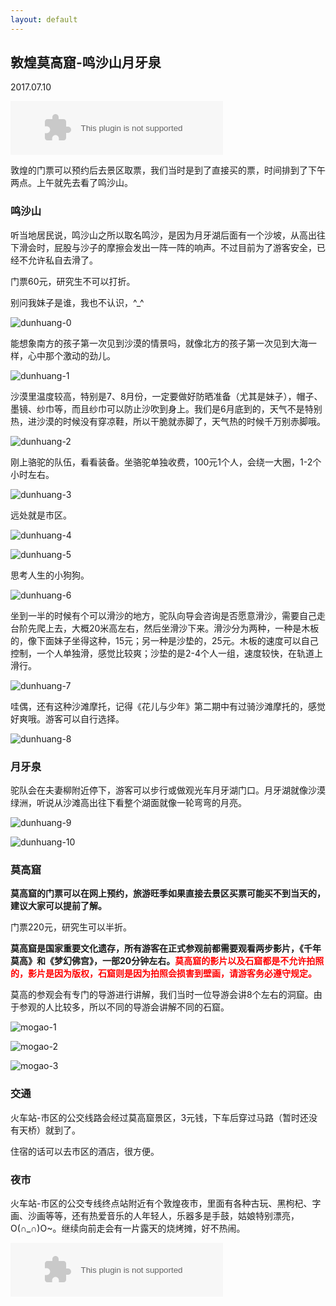 ```yaml
---
layout: default
---
```


## 敦煌莫高窟-鸣沙山月牙泉

2017.07.10

<embed src="//music.163.com/style/swf/widget.swf?sid=26769491&type=2&auto=1&width=320&height=66" width="340" height="86"  allowNetworking="all">

敦煌的门票可以预约后去景区取票，我们当时是到了直接买的票，时间排到了下午两点。上午就先去看了鸣沙山。

### 鸣沙山

听当地居民说，鸣沙山之所以取名鸣沙，是因为月牙湖后面有一个沙坡，从高出往下滑会时，屁股与沙子的摩擦会发出一阵一阵的响声。不过目前为了游客安全，已经不允许私自去滑了。

门票60元，研究生不可以打折。

别问我妹子是谁，我也不认识，^_^

![dunhuang-0](./../images/menyuan/dunhuang-0.jpg?raw=true)

能想象南方的孩子第一次见到沙漠的情景吗，就像北方的孩子第一次见到大海一样，心中那个激动的劲儿。

![dunhuang-1](./../images/menyuan/dunhuang-1.jpg?raw=true)

沙漠里温度较高，特别是7、8月份，一定要做好防晒准备（尤其是妹子），帽子、墨镜、纱巾等，而且纱巾可以防止沙吹到身上。我们是6月底到的，天气不是特别热，进沙漠的时候没有穿凉鞋，所以干脆就赤脚了，天气热的时候千万别赤脚哦。

![dunhuang-2](./../images/menyuan/dunhuang-2.jpg?raw=true)

刚上骆驼的队伍，看看装备。坐骆驼单独收费，100元1个人，会绕一大圈，1-2个小时左右。

![dunhuang-3](./../images/menyuan/dunhuang-3.jpg?raw=true)

远处就是市区。

![dunhuang-4](./../images/menyuan/dunhuang-4.jpg?raw=true)

![dunhuang-5](./../images/menyuan/dunhuang-5.jpg?raw=true)

思考人生的小狗狗。

![dunhuang-6](./../images/menyuan/dunhuang-6.jpg?raw=true)

坐到一半的时候有个可以滑沙的地方，驼队向导会咨询是否愿意滑沙，需要自己走台阶先爬上去，大概20米高左右，然后坐滑沙下来。滑沙分为两种，一种是木板的，像下面妹子坐得这种，15元；另一种是沙垫的，25元。木板的速度可以自己控制，一个人单独滑，感觉比较爽；沙垫的是2-4个人一组，速度较快，在轨道上滑行。

![dunhuang-7](./../images/menyuan/dunhuang-7.jpg?raw=true)

哇偶，还有这种沙滩摩托，记得《花儿与少年》第二期中有过骑沙滩摩托的，感觉好爽哦。游客可以自行选择。

![dunhuang-8](./../images/menyuan/dunhuang-8.jpg?raw=true)

### 月牙泉

驼队会在夫妻柳附近停下，游客可以步行或做观光车月牙湖门口。月牙湖就像沙漠绿洲，听说从沙滩高出往下看整个湖面就像一轮弯弯的月亮。

![dunhuang-9](./../images/menyuan/dunhuang-9.jpg?raw=true)

![dunhuang-10](./../images/menyuan/dunhuang-10.jpg?raw=true)

### 莫高窟

**莫高窟的门票可以在网上预约，旅游旺季如果直接去景区买票可能买不到当天的，建议大家可以提前了解。**

门票220元，研究生可以半折。

**莫高窟是国家重要文化遗存，所有游客在正式参观前都需要观看两步影片，《千年莫高》和《梦幻佛宫》，一部20分钟左右。**<font color="red"><strong>莫高窟的影片以及石窟都是不允许拍照的，影片是因为版权，石窟则是因为拍照会损害到壁画，请游客务必遵守规定。</strong></font>

莫高的参观会有专门的导游进行讲解，我们当时一位导游会讲8个左右的洞窟。由于参观的人比较多，所以不同的导游会讲解不同的石窟。

![mogao-1](./../images/menyuan/mogao-1.jpg?raw=true)

![mogao-2](./../images/menyuan/mogao-2.jpg?raw=true)

![mogao-3](./../images/menyuan/mogao-3.jpg?raw=true)

### 交通

火车站-市区的公交线路会经过莫高窟景区，3元钱，下车后穿过马路（暂时还没有天桥）就到了。

住宿的话可以去市区的酒店，很方便。

### 夜市

火车站-市区的公交专线终点站附近有个敦煌夜市，里面有各种古玩、黑枸杞、字画、沙画等等，还有热爱音乐的人年轻人，乐器多是手鼓，姑娘特别漂亮，O(∩_∩)O~。继续向前走会有一片露天的烧烤摊，好不热闹。

<embed src="//music.163.com/style/swf/widget.swf?sid=276898&type=2&auto=1&width=320&height=66" width="340" height="86"  allowNetworking="all">
